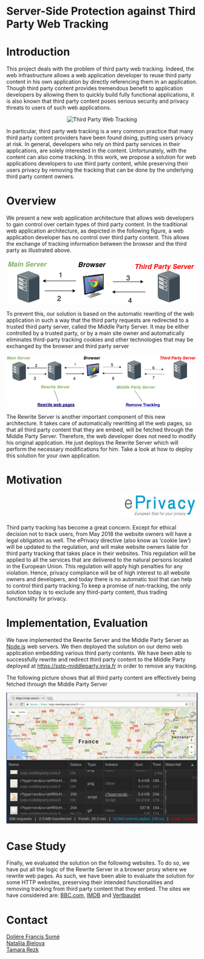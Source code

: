 # Server-Side Protection against Third Party Web Tracking

# Introduction
This project deals with the problem of third party web tracking. Indeed, the web infrastructure allows a web application developer to reuse third party content in his own application by directly referencing them in an application. Though third party content provides tremendous benefit to application developers by allowing them to quickly build fully functional applications, it is also known that third party content poses serious security and privacy threats to users of such web applications. 

<p align="center">
  <img src="images/tracking.png?raw=true" alt="Third Party Web Tracking"/>
</p>

In particular, third party web tracking is a very common practice that many third party content providers have been found doing, putting users privacy at risk. In general, developers who rely on third party services in their applications, are solely interested in the content. Unfortunately, with the content can also come tracking. In this work, we propose a solution for web applications developers to use third party content, while preserving their users privacy by removing the tracking that can be done by the underlying third party content owners.


# Overview
We present a new web application architecture that allows web developers to gain control over certain types of third party content. In the traditional web application architecture, as depicted in the following figure, a web application developer has no control over third party content. This allows the exchange of tracking information between the browser and the third party as illustrated above.
<p align="center">
  <img src="images/tarchitecture-2.png?raw=true" alt="Traditional Web Application Architecture"/>
</p>

To prevent this, our solution is based on the automatic rewriting of the web application in such a way that the third party requests are redirected to a trusted third party server, called the Middle Party Server. It may be either controlled by a trusted party, or by a main site owner and automatically eliminates third-party tracking cookies and other technologies that may be exchanged by the browser and third party server

<p align="center">
  <img src="images/narchitecture-2.png?raw=true" alt="Tracking Prevention Web Application Architecture"/>
</p>

The Rewrite Server is another important component of this new architecture. It takes care of automatically rewritting all the web pages, so that all third party content that they are embed, will be fetched through the Middle Party Server. Therefore, the web developer does not need to modify his original application. He just deploys the Rewrite Server which will perform the necessary modifications for him. Take a look at how to deploy this solution for your own application.

# Motivation
<p align="right">
  <img src="images/eprivacy.png?raw=true" alt="ePrivacy: from directive to regulation" width="40%"/>
</p>
Third party tracking has become a great concern. Except for ethical decision not to track users, from May 2018 the website owners will have a legal obligation as well. The ePrivacy directive (also know as ‘cookie law’) will be updated to the regulation, and will make website owners liable for third party tracking that takes place in their websites. This regulation will be applied to all the services that are delivered to the natural persons located in the European Union. This regulation will apply high penalties for any violation. Hence, privacy compliance will be of high interest to all website owners and developers, and today there is no automatic tool that can help to control third party tracking.To keep a promise of non-tracking, the only solution today is to exclude any third-party content, thus trading functionality for privacy.

# Implementation, Evaluation

We have implemented the Rewrite Server and the Middle Party Server as [Node.js](https://nodejs.org) web servers.
We then deployed the solution on our demo web application embedding various third party contents. We have been able to successfully rewrite and redirect third party content to the Middle Party deployed at https://sstp-middleparty.inria.fr in order to remove any tracking. 

The following picture shows that all third party content are effectively being fetched through the Middle Party Server
<p align="center">
  <img src="images/screenshot.png?raw=true" alt="Screenshot of impplementation"/>
</p>

# Case Study
Finally, we evaluated the solution on the following websites. To do so, we have put all the logic of the Rewrite Server in a browser proxy where we rewrite web pages. As such, we have been able to evaluate the solution for some HTTP websites, preserving their intended functionalities and removing tracking from third party content that they embed. The sites we have considered are:
[BBC.com](http://www.bbc.com), [IMDB](http://www.imdb.com) and [Vertbaudet](http://www.vertbaudet.fr)

# Contact
[Dolière Francis Somé](http://www-sop.inria.fr/members/Doliere.Some/) <br>
[Nataliia Bielova](http://www-sop.inria.fr/members/Nataliia.Bielova/) <br>
[Tamara Rezk](http://www-sop.inria.fr/lemme/Tamara.Rezk/)



